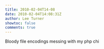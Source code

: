 ```yaml
---
title: 2010-02-04T14-08
date: 2010-02-04T14:08:31Z
author: Lee Turner
showtoc: false
comments: true
---
```


Bloody file encodings messing with my php chi


